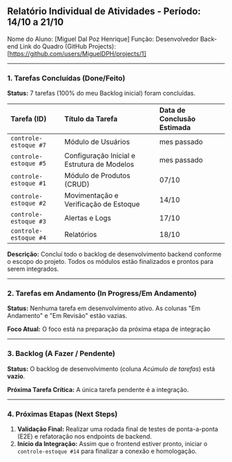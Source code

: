## Relatório Individual de Atividades - Período: 14/10 a 21/10

Nome do Aluno: [Miguel Dal Poz Henrique]
Função: Desenvolvedor Back-end
Link do Quadro (GitHub Projects): [https://github.com/users/MiguelDPH/projects/1]

---

### 1. Tarefas Concluídas (Done/Feito)

**Status:** 7 tarefas (100% do meu Backlog inicial) foram concluídas.

| Tarefa (ID) | Título da Tarefa | Data de Conclusão Estimada |
| :--- | :--- | :--- |
| `controle-estoque #7` | Módulo de Usuários | mes passado |
| `controle-estoque #5` | Configuração Inicial e Estrutura de Modelos | mes passado |
| `controle-estoque #1` | Módulo de Produtos (CRUD) | 07/10|
| `controle-estoque #2` | Movimentação e Verificação de Estoque | 14/10 |
| `controle-estoque #3` | Alertas e Logs | 17/10 |
| `controle-estoque #4` | Relatórios | 18/10 |

**Descrição:** Concluí todo o backlog de desenvolvimento backend conforme o escopo do projeto. Todos os módulos estão finalizados e prontos para serem integrados.

---

### 2. Tarefas em Andamento (In Progress/Em Andamento)

**Status:** Nenhuma tarefa em desenvolvimento ativo. As colunas "Em Andamento" e "Em Revisão" estão vazias.

**Foco Atual:** O foco está na preparação da próxima etapa de integração

---

### 3. Backlog (A Fazer / Pendente)

**Status:** O backlog de desenvolvimento (coluna *Acúmulo de tarefas*) está **vazio**.

**Próxima Tarefa Crítica:** A única tarefa pendente é a integração.

---

### 4. Próximas Etapas (Next Steps)

1.  **Validação Final:** Realizar uma rodada final de testes de ponta-a-ponta (E2E) e refatoração nos endpoints de backend.
2.  **Início da Integração:** Assim que o frontend estiver pronto, iniciar o `controle-estoque #14` para finalizar a conexão e homologação.
